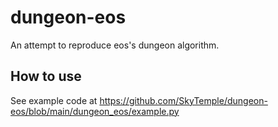 # dungeon-eos
An attempt to reproduce eos's dungeon algorithm.

## How to use

See example code at https://github.com/SkyTemple/dungeon-eos/blob/main/dungeon_eos/example.py
